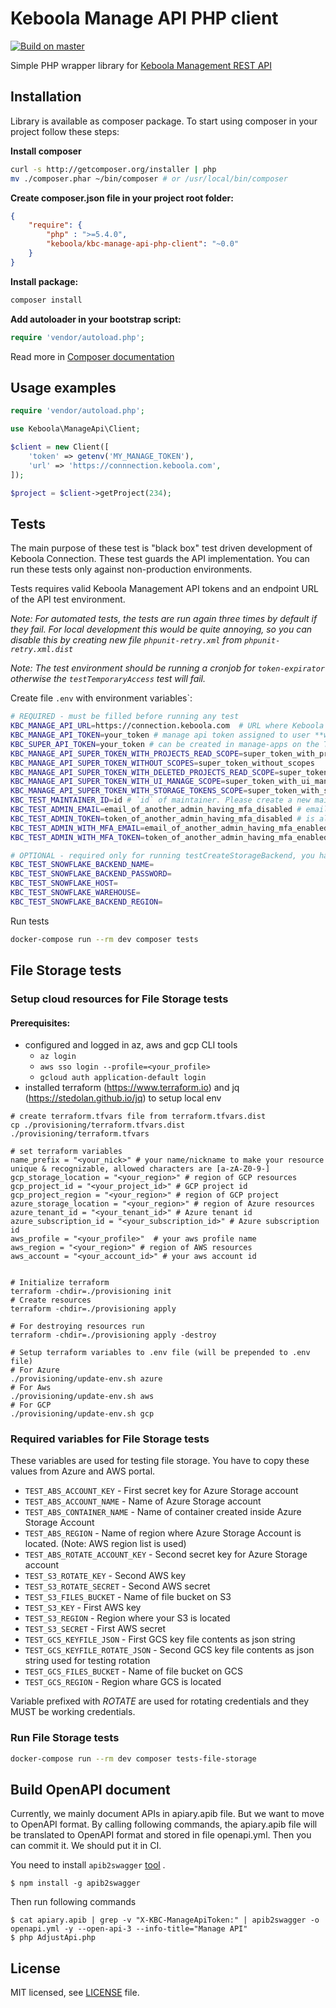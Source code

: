 # Keboola Manage API PHP client 

[![Build on master](https://github.com/keboola/kbc-manage-api-php-client/actions/workflows/master.yml/badge.svg?branch=master)](https://github.com/keboola/kbc-manage-api-php-client/actions/workflows/master.yml)

Simple PHP wrapper library for [Keboola Management REST API](http://docs.keboolamanagementapi.apiary.io/#)

## Installation

Library is available as composer package.
To start using composer in your project follow these steps:

**Install composer**

```bash
curl -s http://getcomposer.org/installer | php
mv ./composer.phar ~/bin/composer # or /usr/local/bin/composer
```

**Create composer.json file in your project root folder:**
```json
{
    "require": {
        "php" : ">=5.4.0",
        "keboola/kbc-manage-api-php-client": "~0.0"
    }
}
```

**Install package:**

```bash
composer install
```

**Add autoloader in your bootstrap script:**

```php
require 'vendor/autoload.php';
```

Read more in [Composer documentation](http://getcomposer.org/doc/01-basic-usage.md)

## Usage examples


```php
require 'vendor/autoload.php';

use Keboola\ManageApi\Client;

$client = new Client([
    'token' => getenv('MY_MANAGE_TOKEN'),
    'url' => 'https://connnection.keboola.com',
]);

$project = $client->getProject(234);
```

## Tests


The main purpose of these test is "black box" test driven development of Keboola Connection. These test guards the API implementation.
You can run these tests only against non-production environments.

Tests requires valid Keboola Management API tokens and an endpoint URL of the API test environment.

*Note: For automated tests, the tests are run again three times by default if they fail. For local development this would be quite annoying, 
so you can disable this by creating new file `phpunit-retry.xml` from `phpunit-retry.xml.dist`*

*Note: The test environment should be running a cronjob for `token-expirator` otherwise the `testTemporaryAccess` test will fail.*

Create file `.env` with environment variables`:

```bash
# REQUIRED - must be filled before running any test
KBC_MANAGE_API_URL=https://connection.keboola.com  # URL where Keboola Connection is running
KBC_MANAGE_API_TOKEN=your_token # manage api token assigned to user **with** **superadmin** privileges. Can be created in Account Settings under the title Personal Access Tokens. User must have Multi-Factor Authentication disabled.
KBC_SUPER_API_TOKEN=your_token # can be created in manage-apps on the Tokens tab
KBC_MANAGE_API_SUPER_TOKEN_WITH_PROJECTS_READ_SCOPE=super_token_with_projects_read_scope # can be created in manage-apps on the Tokens tab. Token must have "projects:read" scope
KBC_MANAGE_API_SUPER_TOKEN_WITHOUT_SCOPES=super_token_without_scopes
KBC_MANAGE_API_SUPER_TOKEN_WITH_DELETED_PROJECTS_READ_SCOPE=super_token_with_deleted_projects_read_scope # can be created in manage-apps on the Tokens tab. Token must have "deleted-projects:read" scope
KBC_MANAGE_API_SUPER_TOKEN_WITH_UI_MANAGE_SCOPE=super_token_with_ui_manage_scope # can be created in manage-apps on the Tokens tab. Token must have "connection:ui-manage" scope
KBC_MANAGE_API_SUPER_TOKEN_WITH_STORAGE_TOKENS_SCOPE=super_token_with_storage_tokens_scope # can be created in manage-apps on the Tokens tab. Token must have "manage:storage-tokens" scope
KBC_TEST_MAINTAINER_ID=id # `id` of maintainer. Please create a new maintainer dedicated to test suite. All maintainer's organizations and projects all purged before tests!
KBC_TEST_ADMIN_EMAIL=email_of_another_admin_having_mfa_disabled # email address of another user without any organizations
KBC_TEST_ADMIN_TOKEN=token_of_another_admin_having_mfa_disabled # is also a Personal Access Token of user **without** **superadmin** privileges , but for a different user than that which has `KBC_MANAGE_API_TOKEN`. User must have Multi-Factor Authentication disabled.
KBC_TEST_ADMIN_WITH_MFA_EMAIL=email_of_another_admin_having_mfa_enabled # email address of another user without any organizations and having Multi-Factor Authentication enabled
KBC_TEST_ADMIN_WITH_MFA_TOKEN=token_of_another_admin_having_mfa_enabled # is also a Personal Access Token of user **without** **superadmin** privileges , but for a different user than that which has `KBC_MANAGE_API_TOKEN` or `KBC_TEST_ADMIN_TOKEN`

# OPTIONAL - required only for running testCreateStorageBackend, you have to have new snowflake backend and fill credentials into following environment variables
KBC_TEST_SNOWFLAKE_BACKEND_NAME=
KBC_TEST_SNOWFLAKE_BACKEND_PASSWORD=
KBC_TEST_SNOWFLAKE_HOST=
KBC_TEST_SNOWFLAKE_WAREHOUSE=
KBC_TEST_SNOWFLAKE_BACKEND_REGION=
```

Run tests
```bash
docker-compose run --rm dev composer tests
```


## File Storage tests

### Setup cloud resources for File Storage tests

#### Prerequisites:

- configured and logged in az, aws and gcp CLI tools
  - `az login`
  - `aws sso login --profile=<your_profile>`
  - `gcloud auth application-default login`
- installed terraform (https://www.terraform.io) and jq (https://stedolan.github.io/jq) to setup local env

```shell
# create terraform.tfvars file from terraform.tfvars.dist
cp ./provisioning/terraform.tfvars.dist ./provisioning/terraform.tfvars

# set terraform variables
name_prefix = "<your_nick>" # your name/nickname to make your resource unique & recognizable, allowed characters are [a-zA-Z0-9-]
gcp_storage_location = "<your_region>" # region of GCP resources
gcp_project_id = "<your_project_id>" # GCP project id
gcp_project_region = "<your_region>" # region of GCP project
azure_storage_location = "<your_region>" # region of Azure resources 
azure_tenant_id = "<your_tenant_id>" # Azure tenant id
azure_subscription_id = "<your_subscription_id>" # Azure subscription id
aws_profile = "<your_profile>"  # your aws profile name
aws_region = "<your_region>" # region of AWS resources
aws_account = "<your_account_id>" # your aws account id


# Initialize terraform
terraform -chdir=./provisioning init
# Create resources
terraform -chdir=./provisioning apply

# For destroying resources run 
terraform -chdir=./provisioning apply -destroy

# Setup terraform variables to .env file (will be prepended to .env file)
# For Azure
./provisioning/update-env.sh azure
# For Aws
./provisioning/update-env.sh aws
# For GCP
./provisioning/update-env.sh gcp
```

### Required variables for File Storage tests

These variables are used for testing file storage. You have to copy these values from Azure and AWS portal.  
 - `TEST_ABS_ACCOUNT_KEY` - First secret key for Azure Storage account
 - `TEST_ABS_ACCOUNT_NAME` - Name of Azure Storage account
 - `TEST_ABS_CONTAINER_NAME` - Name of container created inside Azure Storage Account
 - `TEST_ABS_REGION` - Name of region where Azure Storage Account is located. (Note: AWS region list is used)
 - `TEST_ABS_ROTATE_ACCOUNT_KEY` - Second secret key for Azure Storage account
 - `TEST_S3_ROTATE_KEY` - Second AWS key
 - `TEST_S3_ROTATE_SECRET` - Second AWS secret
 - `TEST_S3_FILES_BUCKET` - Name of file bucket on S3
 - `TEST_S3_KEY` - First AWS key
 - `TEST_S3_REGION` - Region where your S3 is located
 - `TEST_S3_SECRET` - First AWS secret
 - `TEST_GCS_KEYFILE_JSON` - First GCS key file contents as json string  
 - `TEST_GCS_KEYFILE_ROTATE_JSON` - Second GCS key file contents as json string used for testing rotation 
 - `TEST_GCS_FILES_BUCKET` - Name of file bucket on GCS 
 - `TEST_GCS_REGION` - Region whare GCS is located
 
 Variable prefixed with _ROTATE_ are used for rotating credentials and they MUST be working credentials.


### Run File Storage tests

```bash
docker-compose run --rm dev composer tests-file-storage
```


## Build OpenAPI document

Currently, we mainly document APIs in apiary.apib file. But we want to move to OpenAPI format. By calling following commands, the apiary.apib file will be translated to OpenAPI format and stored in file openapi.yml. Then you can commit it. We should put it in CI.

You need to install `apib2swagger` [tool](https://github.com/kminami/apib2swagger) .
```
$ npm install -g apib2swagger
```
Then run following commands 
```
$ cat apiary.apib | grep -v "X-KBC-ManageApiToken:" | apib2swagger -o openapi.yml -y --open-api-3 --info-title="Manage API" 
$ php AdjustApi.php
```

## License

MIT licensed, see [LICENSE](./LICENSE) file.
